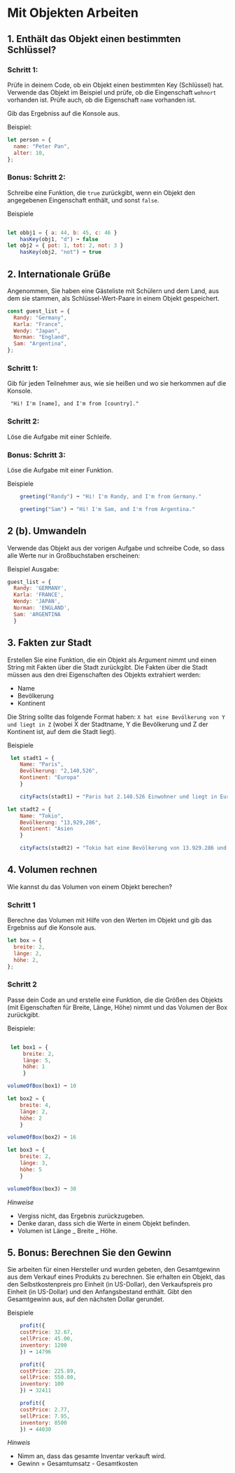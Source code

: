 # Mit Objekten Arbeiten

## 1. Enthält das Objekt einen bestimmten Schlüssel?

### Schritt 1:

Prüfe in deinem Code, ob ein Objekt einen bestimmten Key (Schlüssel) hat. Verwende das Objekt im Beispiel und prüfe, ob die Eingenschaft `wohnort` vorhanden ist. Prüfe auch, ob die Eigenschaft `name` vorhanden ist.

Gib das Ergebniss auf die Konsole aus.

Beispiel:

```js
let person = {
  name: "Peter Pan",
  alter: 10,
};
```

### Bonus: Schritt 2:

Schreibe eine Funktion, die `true` zurückgibt, wenn ein Objekt den angegebenen Eingenschaft enthält, und sonst `false`.

Beispiele

```js

let obbj1 = { a: 44, b: 45, c: 46 }
    hasKey(obj1, "d") ➞ false
let obj2 = { pot: 1, tot: 2, not: 3 }
    hasKey(obj2, "not") ➞ true
```

## 2. Internationale Grüße

Angenommen, Sie haben eine Gästeliste mit Schülern und dem Land, aus dem sie stammen, als Schlüssel-Wert-Paare in einem Objekt gespeichert.

```js
const guest_list = {
  Randy: "Germany",
  Karla: "France",
  Wendy: "Japan",
  Norman: "England",
  Sam: "Argentina",
};
```

### Schritt 1:

Gib für jeden Teilnehmer aus, wie sie heißen und wo sie herkommen auf die Konsole.

` "Hi! I'm [name], and I'm from [country]."`

### Schritt 2:

Löse die Aufgabe mit einer Schleife.

### Bonus: Schritt 3:

Löse die Aufgabe mit einer Funktion.

Beispiele

```js
    greeting("Randy") ➞ "Hi! I'm Randy, and I'm from Germany."

    greeting("Sam") ➞ "Hi! I'm Sam, and I'm from Argentina."

```

## 2 (b). Umwandeln

Verwende das Objekt aus der vorigen Aufgabe und schreibe Code, so dass alle Werte nur in Großbuchstaben erscheinen:

Beispiel Ausgabe:

```js
guest_list = {
  Randy: 'GERMANY',
  Karla: 'FRANCE',
  Wendy: 'JAPAN',
  Norman: 'ENGLAND',
  Sam: 'ARGENTINA
  }
```

## 3. Fakten zur Stadt

Erstellen Sie eine Funktion, die ein Objekt als Argument nimmt und einen String mit Fakten über die Stadt zurückgibt. Die Fakten über die Stadt müssen aus den drei Eigenschaften des Objekts extrahiert werden:

- Name
- Bevölkerung
- Kontinent

Die String sollte das folgende Format haben: `X hat eine Bevölkerung von Y und liegt in Z` (wobei X der Stadtname, Y die Bevölkerung und Z der Kontinent ist, auf dem die Stadt liegt).

Beispiele

```js
 let stadt1 = {
    Name: "Paris",
    Bevölkerung: "2,140,526",
    Kontinent: "Europa"
    }

    cityFacts(stadt1) ➞ "Paris hat 2.140.526 Einwohner und liegt in Europa".

let stadt2 = {
    Name: "Tokio",
    Bevölkerung: "13,929,286",
    Kontinent: "Asien
    }

    cityFacts(stadt2) ➞ "Tokio hat eine Bevölkerung von 13.929.286 und liegt in Asien"
```

## 4. Volumen rechnen

Wie kannst du das Volumen von einem Objekt berechen?

### Schritt 1

Berechne das Volumen mit Hilfe von den Werten im Objekt und gib das Ergebniss auf die Konsole aus.

```js
let box = {
  breite: 2,
  länge: 2,
  höhe: 2,
};
```

### Schritt 2

Passe dein Code an und
erstelle eine Funktion, die die Größen des Objekts (mit Eigenschaften für Breite, Länge, Höhe) nimmt und das Volumen der Box zurückgibt.

Beispiele:

```js

 let box1 = {
     breite: 2,
     länge: 5,
     höhe: 1
     }

volumeOfBox(box1) ➞ 10

let box2 = {
    breite: 4,
    länge: 2,
    höhe: 2
    }

volumeOfBox(box2) ➞ 16

let box3 = {
    breite: 2,
    länge: 3,
    höhe: 5
    }

volumeOfBox(box3) ➞ 30

```

_Hinweise_

- Vergiss nicht, das Ergebnis zurückzugeben.
- Denke daran, dass sich die Werte in einem Objekt befinden.
- Volumen ist Länge _ Breite _ Höhe.

## 5. Bonus: Berechnen Sie den Gewinn

Sie arbeiten für einen Hersteller und wurden gebeten, den Gesamtgewinn aus dem Verkauf eines Produkts zu berechnen. Sie erhalten ein Objekt, das den Selbstkostenpreis pro Einheit (in US-Dollar), den Verkaufspreis pro Einheit (in US-Dollar) und den Anfangsbestand enthält. Gibt den Gesamtgewinn aus, auf den nächsten Dollar gerundet.

Beispiele

```js
    profit({
    costPrice: 32.67,
    sellPrice: 45.00,
    inventory: 1200
    }) ➞ 14796

    profit({
    costPrice: 225.89,
    sellPrice: 550.00,
    inventory: 100
    }) ➞ 32411

    profit({
    costPrice: 2.77,
    sellPrice: 7.95,
    inventory: 8500
    }) ➞ 44030
```

_Hinweis_

- Nimm an, dass das gesamte Inventar verkauft wird.
- Gewinn = Gesamtumsatz - Gesamtkosten
